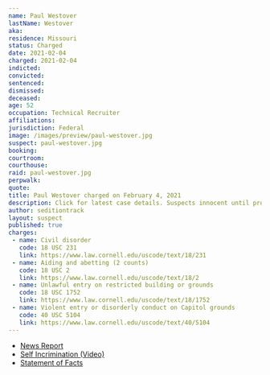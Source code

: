 ```yaml
---
name: Paul Westover
lastName: Westover
aka:
residence: Missouri
status: Charged
date: 2021-02-04
charged: 2021-02-04
indicted:
convicted: 
sentenced: 
dismissed: 
deceased:
age: 52
occupation: Technical Recruiter
affiliations:
jurisdiction: Federal
image: /images/preview/paul-westover.jpg
suspect: paul-westover.jpg
booking:
courtroom:
courthouse:
raid: paul-westover.jpg
perpwalk:
quote:
title: Paul Westover charged on February 4, 2021
description: Click for latest case details. Suspects innocent until proven guilty.
author: seditiontrack
layout: suspect
published: true
charges:
 - name: Civil disorder
   code: 18 USC 231
   link: https://www.law.cornell.edu/uscode/text/18/231
 - name: Aiding and abetting (2 counts)
   code: 18 USC 2
   link: https://www.law.cornell.edu/uscode/text/18/2
 - name: Unlawful entry on restricted building or grounds
   code: 18 USC 1752
   link: https://www.law.cornell.edu/uscode/text/18/1752
 - name: Violent entry or disorderly conduct on Capitol grounds
   code: 40 USC 5104
   link: https://www.law.cornell.edu/uscode/text/40/5104
---
```

- [News Report](https://www.stltoday.com/news/local/crime-and-courts/st-louis-county-man-accused-of-role-in-capitol-riot-released-from-jail/article_6b5119e8-6368-5621-bfe0-8da222eb185c.html)
- [Self Incrimination (Video)](https://twitter.com/violetscrawley/status/1350219274317660161)
- [Statement of Facts](https://www.justice.gov/usao-dc/case-multi-defendant/file/1365721/download)
